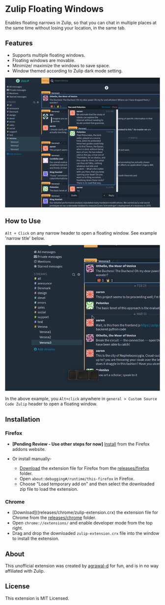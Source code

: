 # Zulip Floating Windows

Enables floating narrows in Zulip, so that you can chat in multiple places at the same time without losing your location, in the same tab.

## Features

* Supports multiple floating windows.
* Floating windows are movable.
* Minimize/ maximize the windows to save space.
* Window themed according to Zulip dark mode setting.


![Demo](screenshots/ext-screenshot.png)



## How to Use

`Alt + Click` on any narrow header to open a floating window. See example 'narrow title' below.

![Narrow](screenshots/usage.gif)

In the above example, you `Alt+click` anywhere in `general > Custom Source Code Zulip` header to open a floating window.


## Installation

### Firefox

* **[Pending Review - Use other steps for now]** [Install](https://addons.mozilla.org/en-GB/firefox/addon/zulip-floating-windows/) from the Firefox addons website.

* Or install manually-
  * [Download](releases/firefox/extension.zip) the extension file for Firefox from the [releases/firefox](releases/firefox/extension.zip) folder.
  * Open `about:debugging#/runtime/this-firefox` in Firefox.
  * Choose "Load temporary add on" and then select the downloaded zip file to load the extension.

### Chrome

* [Download]((releases/chrome/zulip-extension.crx) the extension file for Chrome from the [releases/chrome](releases/chrome/zulip-extension.crx) folder.
* Open `chrome://extensions/` and enable developer mode from the top right.
* Drag and drop the downloaded `zulip-extension.crx` file into the window to install the extension.


## About

This unofficial extension was created by [agrawal-d](https://github.com/agrawal-d) for fun, and is in no way affiliated with Zulip.

## License

This extension is MIT Licensed.
